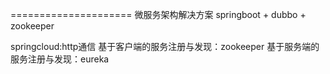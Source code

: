 

=====================  微服务架构解决方案
springboot + dubbo + zookeeper

springcloud:http通信
基于客户端的服务注册与发现：zookeeper
基于服务端的服务注册与发现：eureka
